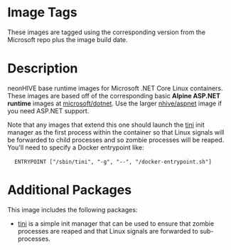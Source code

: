 # Image Tags

These images are tagged using the corresponding version from the Microsoft repo plus the image build date.

# Description

neonHIVE base runtime images for Microsoft .NET Core Linux containers.  These images are based off of the corresponding basic **Alpine ASP.NET runtime** images at [microsoft/dotnet](https://hub.docker.com/r/microsoft/dotnet/).  Use the larger [nhive/aspnet](https://hub.docker.com/r/nhive/aspnet/) image if you need ASP.NET support.

Note that any images that extend this one should launch the [tini](https://github.com/krallin/tini) init manager as the first process within the container so that Linux signals will be forwarded to child processes and so zombie processes will be reaped.  You'll need to specify a Docker entrypoint like:

&nbsp;&nbsp;&nbsp;&nbsp;`ENTRYPOINT ["/sbin/tini", "-g", "--", "/docker-entrypoint.sh"]`

# Additional Packages

This image includes the following packages:

* [tini](https://github.com/krallin/tini) is a simple init manager that can be used to ensure that zombie processes are reaped and that Linux signals are forwarded to sub-processes.
